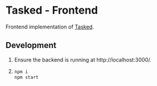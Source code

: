 # Tasked - Frontend

Frontend implementation of [Tasked](https://github.com/TheNightmareX/tasked).

## Development

1. Ensure the backend is running at http://localhost:3000/.
1. ```bash
   npm i
   npm start
   ```

